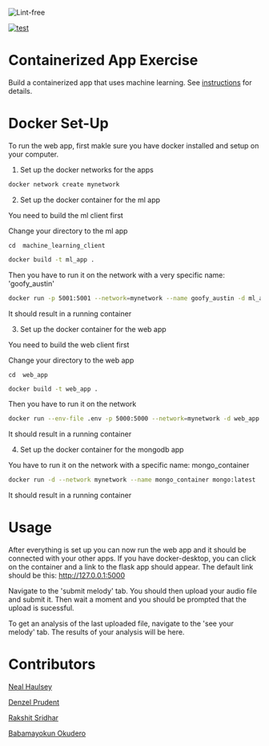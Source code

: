 ![Lint-free](https://github.com/nyu-software-engineering/containerized-app-exercise/actions/workflows/lint.yml/badge.svg)

[![test](https://github.com/software-students-spring2024/4-containerized-app-exercise-team7/actions/workflows/event-logger.yml/badge.svg)](https://github.com/software-students-spring2024/4-containerized-app-exercise-team7/actions/workflows/event-logger.yml)

# Containerized App Exercise

Build a containerized app that uses machine learning. See [instructions](./instructions.md) for details.


# Docker Set-Up

To run the web app, first makle sure you have docker installed and setup on your computer.

1. Set up the docker networks for the apps

```bash
docker network create mynetwork
```

2. Set up the docker container for the ml app


You need to build the ml client first

Change your directory to the ml app

```
cd  machine_learning_client
```

```bash
docker build -t ml_app .
```

Then you have to run it on the network with a very specific name: 'goofy_austin'

```bash
docker run -p 5001:5001 --network=mynetwork --name goofy_austin -d ml_app
```

It should result in a running container


3. Set up the docker container for the web app


You need to build the web client first

Change your directory to the web app

```
cd  web_app
```

```bash
docker build -t web_app .  
```

Then you have to run it on the network

```bash
docker run --env-file .env -p 5000:5000 --network=mynetwork -d web_app
```

It should result in a running container



4. Set up the docker container for the mongodb app

You have to run it on the network with a specific name: mongo_container

```bash
docker run -d --network mynetwork --name mongo_container mongo:latest                                         
```

It should result in a running container


# Usage

After everything is set up you can now run the web app and it should be connected with your other apps. If you have docker-desktop, you can click on the container and a link to the flask app should appear. The default link should be this: http://127.0.0.1:5000

Navigate to the 'submit melody' tab. You should then upload your audio file and submit it. Then wait a moment and you should be prompted that the upload is sucessful.

To get an analysis of the last uploaded file, navigate to the 'see your melody' tab. The results of your analysis will be here.

# Contributors
[Neal Haulsey](https://github.com/nhaulsey)

[Denzel Prudent](https://github.com/denprud)

[Rakshit Sridhar](https://github.com/RakSridhar23)

[Babamayokun Okudero](https://github.com/Mokudero)




